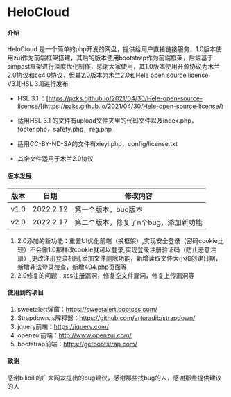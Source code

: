 # HeloCloud

#### 介绍
HeloCloud 是一个简单的php开发的网盘，提供给用户直接链接服务，1.0版本使用zui作为前端框架搭建，其后的版本使用bootstrap作为前端框架，后端基于simpost框架进行深度优化制作，感谢大家使用，其1.0版本使用开源协议为木兰2.0协议和cc4.0协议，但其2.0版本为木兰2.0和Hele open source license V3.1[HSL 3.1]进行发布

- HSL 3.1 ：[https://pzks.github.io/2021/04/30/Hele-open-source-license/](https://pzks.github.io/2021/04/30/Hele-open-source-license/)

- 适用HSL 3.1 的文件有upload文件夹里的代码文件以及index.php，footer.php，safety.php，reg.php

- 适用CC-BY-ND-SA的文件有xieyi.php，config/license.txt

- 其余文件适用于木兰2.0协议

#### 版本发展
| 版本   | 日期        | 修改内容           |
|------|-----------|----------------|
| v1.0 | 2022.2.12 | 第一个版本，bug版本    |
| v2.0 | 2022.2.17 | 第二个版本，修复了n个bug，添加新功能 |


1. 2.0添加的新功能：重置UI优化前端（换框架）,实现安全登录（密码cookie比较）不会像1.0那样改cookie就可以登录,实现登录注册验证码（防止恶意注册）,更改注册登录机制,添加文件删除功能，新增读取文件大小和创建日期，新增非法登录检查，新增404.php页面等
2. 2.0修复的问题：xss注册漏洞，修复空文件漏洞，修复上传漏洞等

#### 使用到的项目

1. sweetalert弹窗：https://sweetalert.bootcss.com/
2. Strapdown.js解释器：https://github.com/arturadib/strapdown/
3. jquery前端：https://jquery.com/
4. openzui前端：http://www.openzui.com/
5. bootstrap前端：https://getbootstrap.com/

#### 致谢
感谢bilibili的广大网友提出的bug建议，感谢那些找bug的人，感谢那些提供建议的人